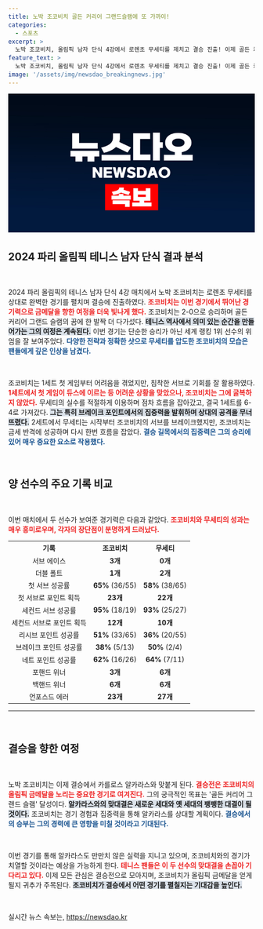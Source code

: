 ```yaml
---
title: 노박 조코비치 골든 커리어 그랜드슬램에 또 가까이!
categories:
  - 스포츠
excerpt: >
  노박 조코비치, 올림픽 남자 단식 4강에서 로렌초 무세티를 제치고 결승 진출! 이제 골든 커리어 그랜드 슬램을 향한 마지막 도전이 시작된다. 8월 4일, 카를로스 알카라스와의 대결에서 전설이 될 수 있을지 주목된다!
feature_text: >
  노박 조코비치, 올림픽 남자 단식 4강에서 로렌초 무세티를 제치고 결승 진출! 이제 골든 커리어 그랜드 슬램을 향한 마지막 도전이 시작된다. 8월 4일, 카를로스 알카라스와의 대결에서 전설이 될 수 있을지 주목된다!
image: '/assets/img/newsdao_breakingnews.jpg'
---
```


<p><img src="/assets/img/newsdao_breakingnews.jpg" alt="bookingtag 속보" /></p>

<h2 data-ke-size="size26">2024 파리 올림픽 테니스 남자 단식 결과 분석</h2>

<p data-ke-size="size16">&nbsp;</p>

<p>2024 파리 올림픽의 테니스 남자 단식 4강 매치에서 노박 조코비치는 로렌초 무세티를 상대로 완벽한 경기를 펼치며 결승에 진출하였다. <b><span style="color: #ee2323;">조코비치는 이번 경기에서 뛰어난 경기력으로 금메달을 향한 여정을 더욱 빛나게 했다.</span></b> 조코비치는 2-0으로 승리하며 골든 커리어 그랜드 슬램의 꿈에 한 발짝 더 다가섰다. <b><span style="background-color: #21538527;">테니스 역사에서 의미 있는 순간을 만들어가는 그의 여정은 계속된다.</span></b> 이번 경기는 단순한 승리가 아닌 세계 랭킹 1위 선수의 위엄을 잘 보여주었다. <b><span style="color: #1a5490;">다양한 전략과 정확한 샷으로 무세티를 압도한 조코비치의 모습은 팬들에게 깊은 인상을 남겼다.</span></b></p>

<p data-ke-size="size16">&nbsp;</p>

<p>조코비치는 1세트 첫 게임부터 어려움을 겪었지만, 침착한 서브로 기회를 잘 활용하였다. <b><span style="color: #ee2323;">1세트에서 첫 게임이 듀스에 이르는 등 어려운 상황을 맞았으나, 조코비치는 그에 굴복하지 않았다.</span></b> 무세티의 실수를 적절하게 이용하며 점차 흐름을 잡아갔고, 결국 1세트를 6-4로 가져갔다. <b><span style="background-color: #21538527;">그는 특히 브레이크 포인트에서의 집중력을 발휘하며 상대의 공격을 무너뜨렸다.</span></b> 2세트에서 무세티는 시작부터 조코비치의 서브를 브레이크했지만, 조코비치는 금세 반격에 성공하며 다시 한번 흐름을 잡았다. <b><span style="color: #1a5490;">결승 길목에서의 집중력은 그의 승리에 있어 매우 중요한 요소로 작용했다.</span></b></p>

<p data-ke-size="size16">&nbsp;</p>

<h2 data-ke-size="size26">양 선수의 주요 기록 비교</h2>

<p data-ke-size="size16">&nbsp;</p>

<p>이번 매치에서 두 선수가 보여준 경기력은 다음과 같았다. <b><span style="color: #ee2323;">조코비치와 무세티의 성과는 매우 흥미로우며, 각자의 장단점이 분명하게 드러났다.</span></b> </p>

<table style="width: 100%; border-collapse: collapse;">
    <tr>
        <th>기록</th>
        <th style="text-align: center;">조코비치</th>
        <th style="text-align: center;">무세티</th>
    </tr>
    <tr>
        <td style="text-align: center;">서브 에이스</td>
        <td style="text-align: center; height: 17px;"><b>3개</b></td>
        <td style="text-align: center; height: 17px;"><b>0개</b></td>
    </tr>
    <tr>
        <td style="text-align: center;">더블 폴트</td>
        <td style="text-align: center; height: 17px;"><b>1개</b></td>
        <td style="text-align: center; height: 17px;"><b>2개</b></td>
    </tr>
    <tr>
        <td style="text-align: center;">첫 서브 성공률</td>
        <td style="text-align: center; height: 17px;"><b>65%</b> (36/55)</td>
        <td style="text-align: center; height: 17px;"><b>58%</b> (38/65)</td>
    </tr>
    <tr>
        <td style="text-align: center;">첫 서브로 포인트 획득</td>
        <td style="text-align: center; height: 17px;"><b>23개</b></td>
        <td style="text-align: center; height: 17px;"><b>22개</b></td>
    </tr>
    <tr>
        <td style="text-align: center;">세컨드 서브 성공률</td>
        <td style="text-align: center; height: 17px;"><b>95%</b> (18/19)</td>
        <td style="text-align: center; height: 17px;"><b>93%</b> (25/27)</td>
    </tr>
    <tr>
        <td style="text-align: center;">세컨드 서브로 포인트 획득</td>
        <td style="text-align: center; height: 17px;"><b>12개</b></td>
        <td style="text-align: center; height: 17px;"><b>10개</b></td>
    </tr>
    <tr>
        <td style="text-align: center;">리시브 포인트 성공률</td>
        <td style="text-align: center; height: 17px;"><b>51%</b> (33/65)</td>
        <td style="text-align: center; height: 17px;"><b>36%</b> (20/55)</td>
    </tr>
    <tr>
        <td style="text-align: center;">브레이크 포인트 성공률</td>
        <td style="text-align: center; height: 17px;"><b>38%</b> (5/13)</td>
        <td style="text-align: center; height: 17px;"><b>50%</b> (2/4)</td>
    </tr>
    <tr>
        <td style="text-align: center;">네트 포인트 성공률</td>
        <td style="text-align: center; height: 17px;"><b>62%</b> (16/26)</td>
        <td style="text-align: center; height: 17px;"><b>64%</b> (7/11)</td>
    </tr>
    <tr>
        <td style="text-align: center;">포핸드 위너</td>
        <td style="text-align: center; height: 17px;"><b>3개</b></td>
        <td style="text-align: center; height: 17px;"><b>6개</b></td>
    </tr>
    <tr>
        <td style="text-align: center;">백핸드 위너</td>
        <td style="text-align: center; height: 17px;"><b>6개</b></td>
        <td style="text-align: center; height: 17px;"><b>6개</b></td>
    </tr>
    <tr>
        <td style="text-align: center;">언포스드 에러</td>
        <td style="text-align: center; height: 17px;"><b>23개</b></td>
        <td style="text-align: center; height: 17px;"><b>27개</b></td>
    </tr>
</table>

<hr>

<p data-ke-size="size16">&nbsp;</p>

<h2 data-ke-size="size26">결승을 향한 여정</h2>

<p data-ke-size="size16">&nbsp;</p>

<p>노박 조코비치는 이제 결승에서 카를로스 알카라스와 맞붙게 된다. <b><span style="color: #ee2323;">결승전은 조코비치의 올림픽 금메달을 노리는 중요한 경기로 여겨진다.</span></b> 그의 궁극적인 목표는 '골든 커리어 그랜드 슬램' 달성이다. <b><span style="background-color: #21538527;">알카라스와의 맞대결은 새로운 세대와 옛 세대의 팽팽한 대결이 될 것이다.</span></b> 조코비치는 경기 경험과 집중력을 통해 알카라스를 상대할 계획이다. <b><span style="color: #1a5490;">결승에서의 승부는 그의 경력에 큰 영향을 미칠 것이라고 기대된다.</span></b></p>

<p data-ke-size="size16">&nbsp;</p> 

<p>이번 경기를 통해 알카라스도 만만치 않은 실력을 지니고 있으며, 조코비치와의 경기가 치열할 것이라는 예상을 가능하게 한다. <b><span style="color: #ee2323;">테니스 팬들은 이 두 선수의 맞대결을 손꼽아 기다리고 있다.</span></b> 이제 모든 관심은 결승전으로 모아지며, 조코비치가 올림픽 금메달을 얻게 될지 귀추가 주목된다. <b><span style="background-color: #21538527;">조코비치가 결승에서 어떤 경기를 펼칠지는 기대감을 높인다.</span></b> </p>

<p data-ke-size="size16">&nbsp;</p>
실시간 뉴스 속보는, <a href="https://newsdao.kr" rel="dofollow">https://newsdao.kr</a>


